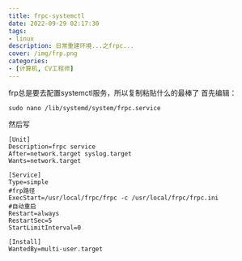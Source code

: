 ```yaml
---
title: frpc-systemctl
date: 2022-09-29 02:17:30
tags:
- linux
description: 日常重建环境...之frpc...
cover: /img/frp.png
categories: 
- [计算机, CV工程师]
---
```

frp总是要去配置systemctl服务，所以复制粘贴什么的最棒了
首先编辑：
```
sudo nano /lib/systemd/system/frpc.service
```
然后写
```
[Unit]
Description=frpc service 
After=network.target syslog.target
Wants=network.target

[Service]
Type=simple
#frp路径
ExecStart=/usr/local/frpc/frpc -c /usr/local/frpc/frpc.ini
#自动重启
Restart=always
RestartSec=5
StartLimitInterval=0

[Install]
WantedBy=multi-user.target
```
